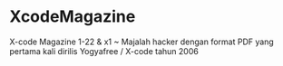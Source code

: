 # XcodeMagazine
X-code Magazine 1-22 &amp; x1 ~ Majalah hacker dengan format PDF yang pertama kali dirilis Yogyafree / X-code tahun 2006

